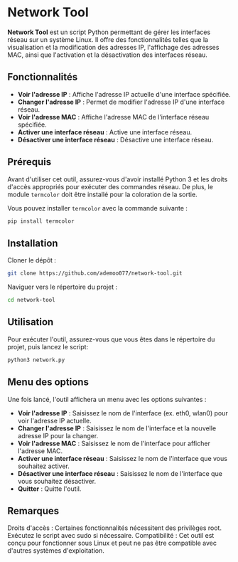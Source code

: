 # Network Tool

**Network Tool** est un script Python permettant de gérer les interfaces réseau sur un système Linux. Il offre des fonctionnalités telles que la visualisation et la modification des adresses IP, l'affichage des adresses MAC, ainsi que l'activation et la désactivation des interfaces réseau.

## Fonctionnalités

- **Voir l'adresse IP** : Affiche l'adresse IP actuelle d'une interface spécifiée.
- **Changer l'adresse IP** : Permet de modifier l'adresse IP d'une interface réseau.
- **Voir l'adresse MAC** : Affiche l'adresse MAC de l'interface réseau spécifiée.
- **Activer une interface réseau** : Active une interface réseau.
- **Désactiver une interface réseau** : Désactive une interface réseau.

## Prérequis

Avant d'utiliser cet outil, assurez-vous d'avoir installé Python 3 et les droits d'accès appropriés pour exécuter des commandes réseau. De plus, le module `termcolor` doit être installé pour la coloration de la sortie.

Vous pouvez installer `termcolor` avec la commande suivante :

```bash
pip install termcolor
```
## Installation 
Cloner le dépôt :
```bash
git clone https://github.com/ademoo077/network-tool.git
```
Naviguer vers le répertoire du projet :
```bash
cd network-tool
```
## Utilisation 
Pour exécuter l'outil, assurez-vous que vous êtes dans le répertoire du projet, puis lancez le script:
```bash
python3 network.py
```
## Menu des options
Une fois lancé, l'outil affichera un menu avec les options suivantes :

- **Voir l'adresse IP** : Saisissez le nom de l'interface (ex. eth0, wlan0) pour voir l'adresse IP actuelle.
- **Changer l'adresse IP** : Saisissez le nom de l'interface et la nouvelle adresse IP pour la changer.
- **Voir l'adresse MAC** : Saisissez le nom de l'interface pour afficher l'adresse MAC.
- **Activer une interface réseau** : Saisissez le nom de l'interface que vous souhaitez activer.
- **Désactiver une interface réseau** : Saisissez le nom de l'interface que vous souhaitez désactiver.
- **Quitter** : Quitte l'outil.

## Remarques
Droits d'accès : Certaines fonctionnalités nécessitent des privilèges root. Exécutez le script avec sudo si nécessaire.
Compatibilité : Cet outil est conçu pour fonctionner sous Linux et peut ne pas être compatible avec d'autres systèmes d'exploitation.
